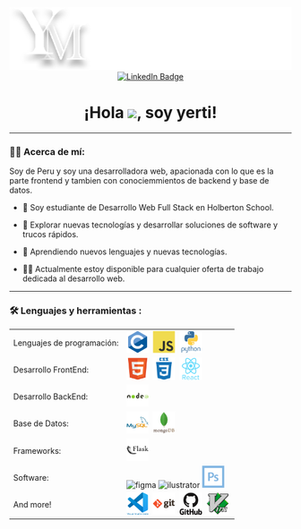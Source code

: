 <div id="header" align="center">
  <img src="./images/logo_white.svg" width="622"/>
  
  <div id="badges">
    <a href="https://www.linkedin.com/in/yerti/">
      <img src="https://img.shields.io/badge/LinkedIn-blue?style=for-the-badge&logo=linkedin&logoColor=white" alt="LinkedIn Badge"/>
    </a>
  </div>
  <h1>
    ¡Hola <img src="https://media.giphy.com/media/hvRJCLFzcasrR4ia7z/giphy.gif" width="30px"/>, soy yerti!
  </h1>
</div>

---

### :man_technologist: Acerca de mí:

Soy de Peru y soy una desarrolladora web, apacionada con lo que es la parte frontend y tambien con conociemmientos de backend y base de datos.

- :memo: Soy estudiante de Desarrollo Web Full Stack en Holberton School.

- :monocle_face: Explorar nuevas tecnologías y desarrollar soluciones de software y trucos rápidos.

- :seedling: Aprendiendo nuevos lenguajes y nuevas tecnologías.

- :technologist: Actualmente estoy disponible para cualquier oferta de trabajo dedicada al desarrollo web.

---

### :hammer_and_wrench: Lenguajes y herramientas :

<table>
  <tr>
    <td>Lenguajes de programación:</td>
    <td>
      <img src="https://github.com/devicons/devicon/blob/master/icons/c/c-original.svg" title="C" alt="C" width="40" height="40"/>&nbsp;
      <img src="https://github.com/devicons/devicon/blob/master/icons/javascript/javascript-original.svg" title="JavaScript" alt="JavaScript" width="40" height="40"/>&nbsp;
      <img src="https://github.com/devicons/devicon/blob/master/icons/python/python-original-wordmark.svg" title="" **alt="" width="40" height="40"/>&nbsp;
    </td>
  </tr>
  <tr>
    <td>Desarrollo FrontEnd:</td>
    <td>
      <img src="https://github.com/devicons/devicon/blob/master/icons/html5/html5-original.svg" title="HTML5" alt="HTML" width="40" height="40"/>&nbsp;
      <img src="https://github.com/devicons/devicon/blob/master/icons/css3/css3-plain-wordmark.svg"  title="CSS3" alt="CSS" width="40" height="40"/>&nbsp;
      <img src="https://github.com/devicons/devicon/blob/master/icons/react/react-original-wordmark.svg" title="React" alt="React" width="40" height="40"/>&nbsp;
    </td>
  </tr>
  <tr>
    <td>Desarrollo BackEnd:</td>
    <td>
      <img src="https://github.com/devicons/devicon/blob/master/icons/nodejs/nodejs-original-wordmark.svg" title="NodeJS" alt="NodeJS" width="40" height="40"/>&nbsp;
    </td>
  </tr>
  <tr>
    <td>Base de Datos:</td>
    <td>
      <img src="https://github.com/devicons/devicon/blob/master/icons/mysql/mysql-original-wordmark.svg" title="MySQL"  alt="MySQL" width="40" height="40"/>&nbsp;
      <img src="https://github.com/devicons/devicon/blob/master/icons/mongodb/mongodb-original-wordmark.svg" title="" **alt="" width="40" height="40"/>&nbsp;
    </td>
  </tr>
  <tr>
    <td>Frameworks:</td>
    <td>
      <img src="https://github.com/devicons/devicon/blob/master/icons/flask/flask-original-wordmark.svg" title="" **alt="" width="40" height="40"/>&nbsp;
    </td>
  </tr>
  <tr>
    <td>Software:</td>
    <td>
      <img src="https://www.vectorlogo.zone/logos/figma/figma-icon.svg" alt="figma" width="40" height="40"/>
      <img src="https://i.pinimg.com/564x/bb/2d/c7/bb2dc713e266dca0e35b12a55166f46c.jpg" alt="ilustrator" width="40" height="40"/>
      <img src="https://raw.githubusercontent.com/devicons/devicon/master/icons/photoshop/photoshop-line.svg" alt="photoshop" width="40" height="40"/>
    </td>
  </tr>
  <tr>
    <td>And more!</td>
    <td>
      <img src="https://github.com/devicons/devicon/blob/master/icons/vscode/vscode-original-wordmark.svg" title="" **alt="" width="40" height="40"/>&nbsp;
      <img src="https://github.com/devicons/devicon/blob/master/icons/git/git-original-wordmark.svg" title="Git" **alt="Git" width="40" height="40"/>&nbsp;
      <img src="https://github.com/devicons/devicon/blob/master/icons/github/github-original-wordmark.svg" title="" **alt="" width="40" height="40"/>&nbsp;
      <img src="https://github.com/devicons/devicon/blob/master/icons/vim/vim-original.svg" title="" **alt="" width="40" height="40"/>&nbsp;
    </td>
  </tr>
</table>